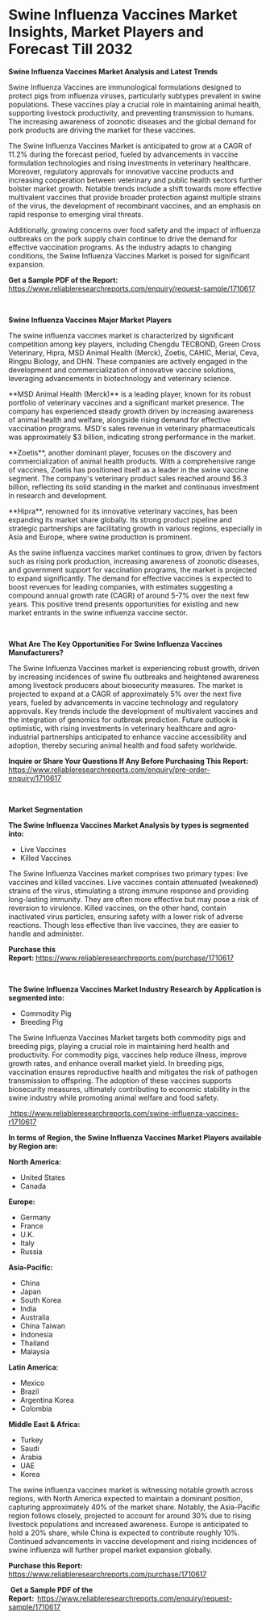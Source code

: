 <p><h1>Swine Influenza Vaccines Market Insights, Market Players and Forecast Till 2032</h1></p><p><strong>Swine Influenza Vaccines Market Analysis and Latest Trends</strong></p>
<p><p>Swine Influenza Vaccines are immunological formulations designed to protect pigs from influenza viruses, particularly subtypes prevalent in swine populations. These vaccines play a crucial role in maintaining animal health, supporting livestock productivity, and preventing transmission to humans. The increasing awareness of zoonotic diseases and the global demand for pork products are driving the market for these vaccines.</p><p>The Swine Influenza Vaccines Market is anticipated to grow at a CAGR of 11.2% during the forecast period, fueled by advancements in vaccine formulation technologies and rising investments in veterinary healthcare. Moreover, regulatory approvals for innovative vaccine products and increasing cooperation between veterinary and public health sectors further bolster market growth. Notable trends include a shift towards more effective multivalent vaccines that provide broader protection against multiple strains of the virus, the development of recombinant vaccines, and an emphasis on rapid response to emerging viral threats.</p><p>Additionally, growing concerns over food safety and the impact of influenza outbreaks on the pork supply chain continue to drive the demand for effective vaccination programs. As the industry adapts to changing conditions, the Swine Influenza Vaccines Market is poised for significant expansion.</p></p>
<p><strong>Get a Sample PDF of the Report:&nbsp;</strong> <a href="https://www.reliableresearchreports.com/enquiry/request-sample/1710617?utm_campaign=3225&utm_medium=2&utm_source=Github&utm_content=ia&utm_term=19042025&utm_id=swine-influenza-vaccines">https://www.reliableresearchreports.com/enquiry/request-sample/1710617</a></p>
<p>&nbsp;</p>
<p><strong>Swine Influenza Vaccines Major Market Players</strong></p>
<p><p>The swine influenza vaccines market is characterized by significant competition among key players, including Chengdu TECBOND, Green Cross Veterinary, Hipra, MSD Animal Health (Merck), Zoetis, CAHIC, Merial, Ceva, Ringpu Biology, and DHN. These companies are actively engaged in the development and commercialization of innovative vaccine solutions, leveraging advancements in biotechnology and veterinary science.</p><p>**MSD Animal Health (Merck)** is a leading player, known for its robust portfolio of veterinary vaccines and a significant market presence. The company has experienced steady growth driven by increasing awareness of animal health and welfare, alongside rising demand for effective vaccination programs. MSD's sales revenue in veterinary pharmaceuticals was approximately $3 billion, indicating strong performance in the market.</p><p>**Zoetis**, another dominant player, focuses on the discovery and commercialization of animal health products. With a comprehensive range of vaccines, Zoetis has positioned itself as a leader in the swine vaccine segment. The company's veterinary product sales reached around $6.3 billion, reflecting its solid standing in the market and continuous investment in research and development.</p><p>**Hipra**, renowned for its innovative veterinary vaccines, has been expanding its market share globally. Its strong product pipeline and strategic partnerships are facilitating growth in various regions, especially in Asia and Europe, where swine production is prominent.</p><p>As the swine influenza vaccines market continues to grow, driven by factors such as rising pork production, increasing awareness of zoonotic diseases, and government support for vaccination programs, the market is projected to expand significantly. The demand for effective vaccines is expected to boost revenues for leading companies, with estimates suggesting a compound annual growth rate (CAGR) of around 5-7% over the next few years. This positive trend presents opportunities for existing and new market entrants in the swine influenza vaccine sector.</p></p>
<p>&nbsp;</p>
<p><strong>What Are The Key Opportunities For Swine Influenza Vaccines Manufacturers?</strong></p>
<p><p>The Swine Influenza Vaccines market is experiencing robust growth, driven by increasing incidences of swine flu outbreaks and heightened awareness among livestock producers about biosecurity measures. The market is projected to expand at a CAGR of approximately 5% over the next five years, fueled by advancements in vaccine technology and regulatory approvals. Key trends include the development of multivalent vaccines and the integration of genomics for outbreak prediction. Future outlook is optimistic, with rising investments in veterinary healthcare and agro-industrial partnerships anticipated to enhance vaccine accessibility and adoption, thereby securing animal health and food safety worldwide.</p></p>
<p><strong>Inquire or Share Your Questions If Any Before Purchasing This Report:</strong> <a href="https://www.reliableresearchreports.com/enquiry/pre-order-enquiry/1710617?utm_campaign=3225&utm_medium=2&utm_source=Github&utm_content=ia&utm_term=19042025&utm_id=swine-influenza-vaccines">https://www.reliableresearchreports.com/enquiry/pre-order-enquiry/1710617</a></p>
<p>&nbsp;</p>
<p><strong>Market Segmentation</strong></p>
<p><strong>The Swine Influenza Vaccines Market Analysis by types is segmented into:</strong></p>
<p><ul><li>Live Vaccines</li><li>Killed Vaccines</li></ul></p>
<p><p>The Swine Influenza Vaccines market comprises two primary types: live vaccines and killed vaccines. Live vaccines contain attenuated (weakened) strains of the virus, stimulating a strong immune response and providing long-lasting immunity. They are often more effective but may pose a risk of reversion to virulence. Killed vaccines, on the other hand, contain inactivated virus particles, ensuring safety with a lower risk of adverse reactions. Though less effective than live vaccines, they are easier to handle and administer.</p></p>
<p><strong>Purchase this Report:&nbsp;</strong><a href="https://www.reliableresearchreports.com/purchase/1710617?utm_campaign=3225&utm_medium=2&utm_source=Github&utm_content=ia&utm_term=19042025&utm_id=swine-influenza-vaccines">https://www.reliableresearchreports.com/purchase/1710617</a></p>
<p>&nbsp;</p>
<p><strong>The Swine Influenza Vaccines Market Industry Research by Application is segmented into:</strong></p>
<p><ul><li>Commodity Pig</li><li>Breeding Pig</li></ul></p>
<p><p>The Swine Influenza Vaccines Market targets both commodity pigs and breeding pigs, playing a crucial role in maintaining herd health and productivity. For commodity pigs, vaccines help reduce illness, improve growth rates, and enhance overall market yield. In breeding pigs, vaccination ensures reproductive health and mitigates the risk of pathogen transmission to offspring. The adoption of these vaccines supports biosecurity measures, ultimately contributing to economic stability in the swine industry while promoting animal welfare and food safety.</p></p>
<p><a href="https://www.reliableresearchreports.com/swine-influenza-vaccines-r1710617?utm_campaign=3225&utm_medium=2&utm_source=Github&utm_content=ia&utm_term=19042025&utm_id=swine-influenza-vaccines">&nbsp;https://www.reliableresearchreports.com/swine-influenza-vaccines-r1710617</a></p>
<p><strong>In terms of Region, the Swine Influenza Vaccines Market Players available by Region are:</strong></p>
<p>
    <p> <strong> North America: </strong>
        <ul>
            <li>United States</li>
            <li>Canada</li>
        </ul>
        </p> 
    <p> <strong> Europe: </strong>
        <ul>
            <li>Germany</li>
            <li>France</li>
            <li>U.K.</li>
            <li>Italy</li>
            <li>Russia</li>
        </ul>
        </p> 
    <p> <strong> Asia-Pacific: </strong>
        <ul>
            <li>China</li>
            <li>Japan</li>
            <li>South Korea</li>
            <li>India</li>
            <li>Australia</li>
            <li>China Taiwan</li>
            <li>Indonesia</li>
            <li>Thailand</li>
            <li>Malaysia</li>
        </ul>
        </p> 
    <p> <strong> Latin America: </strong>
        <ul>
            <li>Mexico</li>
            <li>Brazil</li>
            <li>Argentina Korea</li>
            <li>Colombia</li>
        </ul>
        </p> 
    <p> <strong> Middle East & Africa: </strong>
        <ul>
            <li>Turkey</li>
            <li>Saudi</li>
            <li>Arabia</li>
            <li>UAE</li>
            <li>Korea</li>
        </ul>
    </p>
    </p>
<p><p>The swine influenza vaccines market is witnessing notable growth across regions, with North America expected to maintain a dominant position, capturing approximately 40% of the market share. Notably, the Asia-Pacific region follows closely, projected to account for around 30% due to rising livestock populations and increased awareness. Europe is anticipated to hold a 20% share, while China is expected to contribute roughly 10%. Continued advancements in vaccine development and rising incidences of swine influenza will further propel market expansion globally.</p></p>
<p><strong>Purchase this Report: </strong><a href="https://www.reliableresearchreports.com/purchase/1710617?utm_campaign=3225&utm_medium=2&utm_source=Github&utm_content=ia&utm_term=19042025&utm_id=swine-influenza-vaccines">https://www.reliableresearchreports.com/purchase/1710617</a></p>
<p>&nbsp;<strong>Get a Sample PDF of the Report:&nbsp;&nbsp;</strong><a href="https://www.reliableresearchreports.com/enquiry/request-sample/1710617?utm_campaign=3225&utm_medium=2&utm_source=Github&utm_content=ia&utm_term=19042025&utm_id=swine-influenza-vaccines">https://www.reliableresearchreports.com/enquiry/request-sample/1710617</a></p>
<p><strong></strong></p>
<p><p></p><p></p><p></p></p>